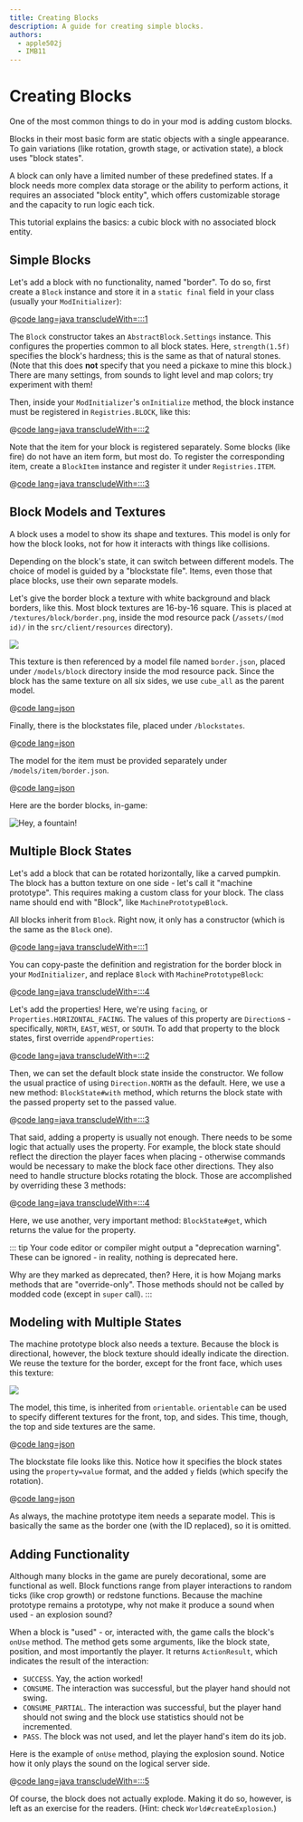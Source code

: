 ```yaml
---
title: Creating Blocks
description: A guide for creating simple blocks.
authors:
  - apple502j
  - IMB11
---
```


# Creating Blocks

One of the most common things to do in your mod is adding custom blocks.

Blocks in their most basic form are static objects with a single appearance. To gain variations (like rotation, growth stage, or activation state), a block uses "block states". 

A block can only have a limited number of these predefined states. If a block needs more complex data storage or the ability to perform actions, it requires an associated "block entity", which offers customizable storage and the capacity to run logic each tick.

This tutorial explains the basics: a cubic block with no associated block entity.

## Simple Blocks

Let's add a block with no functionality, named "border". To do so, first create a `Block` instance and store it in a `static final` field in your class (usually your `ModInitializer`):

@[code lang=java transcludeWith=:::1](@/reference/latest/src/main/java/com/example/docs/block/FabricDocsReferenceBlocks.java)

The `Block` constructor takes an `AbstractBlock.Settings` instance. This configures the properties common to all block states. Here, `strength(1.5f)` specifies the block's hardness; this is the same as that of natural stones. (Note that this does **not** specify that you need a pickaxe to mine this block.) There are many settings, from sounds to light level and map colors; try experiment with them!

Then, inside your `ModInitializer`'s `onInitialize` method, the block instance must be registered in `Registries.BLOCK`, like this:

@[code lang=java transcludeWith=:::2](@/reference/latest/src/main/java/com/example/docs/block/FabricDocsReferenceBlocks.java)

Note that the item for your block is registered separately. Some blocks (like fire) do not have an item form, but most do. To register the corresponding item, create a `BlockItem` instance and register it under `Registries.ITEM`.

@[code lang=java transcludeWith=:::3](@/reference/latest/src/main/java/com/example/docs/block/FabricDocsReferenceBlocks.java)

## Block Models and Textures

A block uses a model to show its shape and textures. This model is only for how the block looks, not for how it interacts with things like collisions. 

Depending on the block's state, it can switch between different models. The choice of model is guided by a "blockstate file". Items, even those that place blocks, use their own separate models.

Let's give the border block a texture with white background and black borders, like this. Most block textures are 16-by-16 square. This is placed at `/textures/block/border.png`, inside the mod resource pack (`/assets/(mod id)/` in the `src/client/resources` directory).

![](/assets/develop/blocks/border.png)

This texture is then referenced by a model file named `border.json`, placed under `/models/block` directory inside the mod resource pack. Since the block has the same texture on all six sides, we use `cube_all` as the parent model.

@[code lang=json](@/reference/latest/src/main/resources/assets/fabric-docs-reference/models/block/border.json)

Finally, there is the blockstates file, placed under `/blockstates`.

@[code lang=json](@/reference/latest/src/main/resources/assets/fabric-docs-reference/blockstates/border.json)

The model for the item must be provided separately under `/models/item/border.json`.

@[code lang=json](@/reference/latest/src/main/resources/assets/fabric-docs-reference/models/item/border.json)

Here are the border blocks, in-game:

![Hey, a fountain!](/assets/develop/blocks/border-block-fountain.png)

## Multiple Block States

Let's add a block that can be rotated horizontally, like a carved pumpkin. The block has a button texture on one side - let's call it "machine prototype". This requires making a custom class for your block. The class name should end with "Block", like `MachinePrototypeBlock`.

All blocks inherit from `Block`. Right now, it only has a constructor (which is the same as the `Block` one).

@[code lang=java transcludeWith=:::1](@/reference/latest/src/main/java/com/example/docs/block/MachinePrototypeBlock.java)

You can copy-paste the definition and registration for the border block in your `ModInitializer`, and replace `Block` with `MachinePrototypeBlock`:

@[code lang=java transcludeWith=:::4](@/reference/latest/src/main/java/com/example/docs/block/FabricDocsReferenceBlocks.java)

Let's add the properties! Here, we're using `facing`, or `Properties.HORIZONTAL_FACING`. The values of this property are `Direction`s - specifically, `NORTH`, `EAST`, `WEST`, or `SOUTH`. To add that property to the block states, first override `appendProperties`:

@[code lang=java transcludeWith=:::2](@/reference/latest/src/main/java/com/example/docs/block/MachinePrototypeBlock.java)

Then, we can set the default block state inside the constructor. We follow the usual practice of using `Direction.NORTH` as the default. Here, we use a new method: `BlockState#with` method, which returns the block state with the passed property set to the passed value.

@[code lang=java transcludeWith=:::3](@/reference/latest/src/main/java/com/example/docs/block/MachinePrototypeBlock.java)

That said, adding a property is usually not enough. There needs to be some logic that actually uses the property. For example, the block state should reflect the direction the player faces when placing - otherwise commands would be necessary to make the block face other directions. They also need to handle structure blocks rotating the block. Those are accomplished by overriding these 3 methods:

@[code lang=java transcludeWith=:::4](@/reference/latest/src/main/java/com/example/docs/block/MachinePrototypeBlock.java)

Here, we use another, very important method: `BlockState#get`, which returns the value for the property.

<!-- TODO: Remove tip in 1.20.5 -->

::: tip
Your code editor or compiler might output a "deprecation warning". These can be ignored - in reality, nothing is deprecated here.

Why are they marked as deprecated, then? Here, it is how Mojang marks methods that are "override-only". Those methods should not be called by modded code (except in `super` call).
:::

## Modeling with Multiple States

The machine prototype block also needs a texture. Because the block is directional, however, the block texture should ideally indicate the direction. We reuse the texture for the border, except for the front face, which uses this texture:

![](/assets/develop/blocks/machine_prototype.png)

The model, this time, is inherited from `orientable`. `orientable` can be used to specify different textures for the front, top, and sides. This time, though, the top and side textures are the same.

@[code lang=json](@/reference/latest/src/main/resources/assets/fabric-docs-reference/models/block/machine_prototype.json)

The blockstate file looks like this. Notice how it specifies the block states using the `property=value` format, and the added `y` fields (which specify the rotation).

@[code lang=json](@/reference/latest/src/main/resources/assets/fabric-docs-reference/blockstates/machine_prototype.json)

As always, the machine prototype item needs a separate model. This is basically the same as the border one (with the ID replaced), so it is omitted.

## Adding Functionality

Although many blocks in the game are purely decorational, some are functional as well. Block functions range from player interactions to random ticks (like crop growth) or redstone functions. Because the machine prototype remains a prototype, why not make it produce a sound when used - an explosion sound?

When a block is "used" - or, interacted with, the game calls the block's `onUse` method. The method gets some arguments, like the block state, position, and most importantly the player. It returns `ActionResult`, which indicates the result of the interaction:

- `SUCCESS`. Yay, the action worked!
- `CONSUME`. The interaction was successful, but the player hand should not swing.
- `CONSUME_PARTIAL`. The interaction was successful, but the player hand should not swing and the block use statistics should not be incremented.
- `PASS`. The block was not used, and let the player hand's item do its job.

Here is the example of `onUse` method, playing the explosion sound. Notice how it only plays the sound on the logical server side.

@[code lang=java transcludeWith=:::5](@/reference/latest/src/main/java/com/example/docs/block/MachinePrototypeBlock.java)

Of course, the block does not actually explode. Making it do so, however, is left as an exercise for the readers. (Hint: check `World#createExplosion`.)
